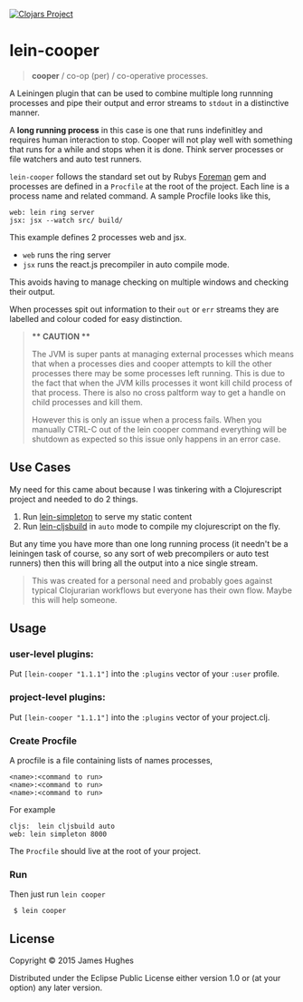 [![Clojars Project](http://clojars.org/lein-cooper/latest-version.svg)](http://clojars.org/lein-cooper)

# lein-cooper

> __cooper__ / co-op (per) / co-operative processes.

A Leiningen plugin that can be used to combine multiple long runnning processes and pipe their output and error streams to `stdout` in a distinctive manner.

A __long running process__ in this case is one that runs indefinitley and requires human interaction to stop.  Cooper will not play well with something that runs for a while and stops when it is done.  Think server processes or file watchers and auto test runners.

`lein-cooper` follows the standard set out by Rubys [Foreman](https://github.com/ddollar/foreman) gem and processes are defined in a `Procfile` at the root of the project.  Each line is a process name and related command.  A sample Procfile looks like this,

```
web: lein ring server
jsx: jsx --watch src/ build/
```

This example defines 2 processes web and jsx.

- `web` runs the ring server
- `jsx` runs the react.js precompiler in auto compile mode.

This avoids having to manage checking on multiple windows and checking their output.

When processes spit out information to their `out` or `err` streams they are labelled and colour coded for easy distinction.

> __** CAUTION **__
>
 > The JVM is super pants at managing external processes which means that when a processes dies and cooper attempts to kill the other processes there may be some processes left running.  This is due to the fact that when the JVM kills processes it wont kill child process of that process.  There is also no cross paltform way to get a handle on child processes and kill them.
>
> However this is only an issue when a process fails.  When you manually CTRL-C out of the lein cooper command everything will be shutdown as expected so this issue only happens in an error case.

## Use Cases

My need for this came about because I was tinkering with a Clojurescript project and needed to do 2 things.

1. Run [lein-simpleton](https://github.com/tailrecursion/lein-simpleton) to serve my static content
2. Run [lein-cljsbuild](https://github.com/emezeske/lein-cljsbuild) in `auto` mode to compile my clojurescript on the fly.

But any time you have more than one long running process (it needn't be a leiningen task of course, so any sort of web precompilers or auto test runners) then this will bring all the output into a nice single stream.

> This was created for a personal need and probably goes against typical Clojurarian workflows but everyone has their own flow.  Maybe this will help someone.

## Usage

### user-level plugins:

Put `[lein-cooper "1.1.1"]` into the `:plugins` vector of your
`:user` profile.

### project-level plugins:

Put `[lein-cooper "1.1.1"]` into the `:plugins` vector of your project.clj.

### Create Procfile

A procfile is a file containing lists of names processes,

```
<name>:<command to run>
<name>:<command to run>
<name>:<command to run>
```

For example

```
cljs:  lein cljsbuild auto
web: lein simpleton 8000
```

The `Procfile` should live at the root of your project.

### Run

Then just run `lein cooper`

```shell
 $ lein cooper
 ```

## License

Copyright © 2015 James Hughes

Distributed under the Eclipse Public License either version 1.0 or (at
your option) any later version.
